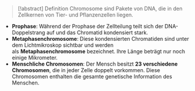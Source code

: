 > [!abstract] Definition
> Chromosome sind Pakete von DNA, die in den Zellkernen von Tier- und Pflanzenzellen liegen. 

- **Prophase**: Während der Prophase der Zellteilung teilt sich der DNA-Doppelstrang auf und das Chromatid kondensiert stark.
- **Metaphasenchromosome**: Diese kondensierten Chromatiden sind unter dem Lichtmikroskop sichtbar und werden als **Metaphasenchromosome** bezeichnet. Ihre Länge beträgt nur noch einige Mikrometer.
- **Menschliche Chromosomen**: Der Mensch besitzt **23 verschiedene Chromosomen**, die in jeder Zelle doppelt vorkommen. Diese Chromosomen enthalten die gesamte genetische Information des Menschen.
